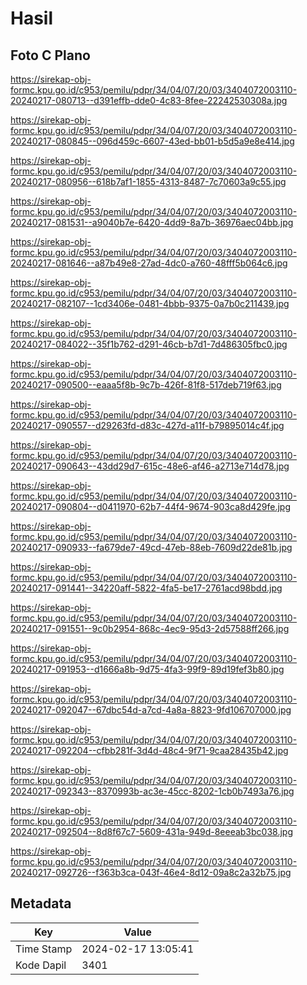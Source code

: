 # Hasil

## Foto C Plano

https://sirekap-obj-formc.kpu.go.id/c953/pemilu/pdpr/34/04/07/20/03/3404072003110-20240217-080713--d391effb-dde0-4c83-8fee-22242530308a.jpg

https://sirekap-obj-formc.kpu.go.id/c953/pemilu/pdpr/34/04/07/20/03/3404072003110-20240217-080845--096d459c-6607-43ed-bb01-b5d5a9e8e414.jpg

https://sirekap-obj-formc.kpu.go.id/c953/pemilu/pdpr/34/04/07/20/03/3404072003110-20240217-080956--618b7af1-1855-4313-8487-7c70603a9c55.jpg

https://sirekap-obj-formc.kpu.go.id/c953/pemilu/pdpr/34/04/07/20/03/3404072003110-20240217-081531--a9040b7e-6420-4dd9-8a7b-36976aec04bb.jpg

https://sirekap-obj-formc.kpu.go.id/c953/pemilu/pdpr/34/04/07/20/03/3404072003110-20240217-081646--a87b49e8-27ad-4dc0-a760-48fff5b064c6.jpg

https://sirekap-obj-formc.kpu.go.id/c953/pemilu/pdpr/34/04/07/20/03/3404072003110-20240217-082107--1cd3406e-0481-4bbb-9375-0a7b0c211439.jpg

https://sirekap-obj-formc.kpu.go.id/c953/pemilu/pdpr/34/04/07/20/03/3404072003110-20240217-084022--35f1b762-d291-46cb-b7d1-7d486305fbc0.jpg

https://sirekap-obj-formc.kpu.go.id/c953/pemilu/pdpr/34/04/07/20/03/3404072003110-20240217-090500--eaaa5f8b-9c7b-426f-81f8-517deb719f63.jpg

https://sirekap-obj-formc.kpu.go.id/c953/pemilu/pdpr/34/04/07/20/03/3404072003110-20240217-090557--d29263fd-d83c-427d-a11f-b79895014c4f.jpg

https://sirekap-obj-formc.kpu.go.id/c953/pemilu/pdpr/34/04/07/20/03/3404072003110-20240217-090643--43dd29d7-615c-48e6-af46-a2713e714d78.jpg

https://sirekap-obj-formc.kpu.go.id/c953/pemilu/pdpr/34/04/07/20/03/3404072003110-20240217-090804--d0411970-62b7-44f4-9674-903ca8d429fe.jpg

https://sirekap-obj-formc.kpu.go.id/c953/pemilu/pdpr/34/04/07/20/03/3404072003110-20240217-090933--fa679de7-49cd-47eb-88eb-7609d22de81b.jpg

https://sirekap-obj-formc.kpu.go.id/c953/pemilu/pdpr/34/04/07/20/03/3404072003110-20240217-091441--34220aff-5822-4fa5-be17-2761acd98bdd.jpg

https://sirekap-obj-formc.kpu.go.id/c953/pemilu/pdpr/34/04/07/20/03/3404072003110-20240217-091551--9c0b2954-868c-4ec9-95d3-2d57588ff266.jpg

https://sirekap-obj-formc.kpu.go.id/c953/pemilu/pdpr/34/04/07/20/03/3404072003110-20240217-091953--d1666a8b-9d75-4fa3-99f9-89d19fef3b80.jpg

https://sirekap-obj-formc.kpu.go.id/c953/pemilu/pdpr/34/04/07/20/03/3404072003110-20240217-092047--67dbc54d-a7cd-4a8a-8823-9fd106707000.jpg

https://sirekap-obj-formc.kpu.go.id/c953/pemilu/pdpr/34/04/07/20/03/3404072003110-20240217-092204--cfbb281f-3d4d-48c4-9f71-9caa28435b42.jpg

https://sirekap-obj-formc.kpu.go.id/c953/pemilu/pdpr/34/04/07/20/03/3404072003110-20240217-092343--8370993b-ac3e-45cc-8202-1cb0b7493a76.jpg

https://sirekap-obj-formc.kpu.go.id/c953/pemilu/pdpr/34/04/07/20/03/3404072003110-20240217-092504--8d8f67c7-5609-431a-949d-8eeeab3bc038.jpg

https://sirekap-obj-formc.kpu.go.id/c953/pemilu/pdpr/34/04/07/20/03/3404072003110-20240217-092726--f363b3ca-043f-46e4-8d12-09a8c2a32b75.jpg


## Metadata

| Key        | Value               |
| ---------- | ------------------- |
| Time Stamp | 2024-02-17 13:05:41 |
| Kode Dapil | 3401                |



